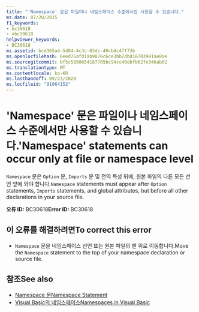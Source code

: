 ```yaml
---
title: "'Namespace' 문은 파일이나 네임스페이스 수준에서만 사용할 수 있습니다."
ms.date: 07/20/2015
f1_keywords:
- bc30618
- vbc30618
helpviewer_keywords:
- BC30618
ms.assetid: bcd365a4-5d84-4c3c-83dc-40cb4c47f73b
ms.openlocfilehash: 6eed75afd1ab9876c6ce3bb7dbd16703981ae8ae
ms.sourcegitcommit: bf5c5850654187705bc94cc40ebfb62fe346ab02
ms.translationtype: MT
ms.contentlocale: ko-KR
ms.lasthandoff: 09/23/2020
ms.locfileid: "91064152"
---
```

# <a name="namespace-statements-can-occur-only-at-file-or-namespace-level"></a><span data-ttu-id="c4a22-102">'Namespace' 문은 파일이나 네임스페이스 수준에서만 사용할 수 있습니다.</span><span class="sxs-lookup"><span data-stu-id="c4a22-102">'Namespace' statements can occur only at file or namespace level</span></span>

<span data-ttu-id="c4a22-103">`Namespace` 문은 `Option` 문, `Imports` 문 및 전역 특성 뒤에, 원본 파일의 다른 모든 선언 앞에 와야 합니다.</span><span class="sxs-lookup"><span data-stu-id="c4a22-103">`Namespace` statements must appear after `Option` statements, `Imports` statements, and global attributes, but before all other declarations in your source file.</span></span>  
  
 <span data-ttu-id="c4a22-104">**오류 ID:** BC30618</span><span class="sxs-lookup"><span data-stu-id="c4a22-104">**Error ID:** BC30618</span></span>  
  
## <a name="to-correct-this-error"></a><span data-ttu-id="c4a22-105">이 오류를 해결하려면</span><span class="sxs-lookup"><span data-stu-id="c4a22-105">To correct this error</span></span>  
  
- <span data-ttu-id="c4a22-106">`Namespace` 문을 네임스페이스 선언 또는 원본 파일의 맨 위로 이동합니다.</span><span class="sxs-lookup"><span data-stu-id="c4a22-106">Move the `Namespace` statement to the top of your namespace declaration or source file.</span></span>  
  
## <a name="see-also"></a><span data-ttu-id="c4a22-107">참조</span><span class="sxs-lookup"><span data-stu-id="c4a22-107">See also</span></span>

- [<span data-ttu-id="c4a22-108">Namespace 문</span><span class="sxs-lookup"><span data-stu-id="c4a22-108">Namespace Statement</span></span>](../language-reference/statements/namespace-statement.md)
- [<span data-ttu-id="c4a22-109">Visual Basic의 네임스페이스</span><span class="sxs-lookup"><span data-stu-id="c4a22-109">Namespaces in Visual Basic</span></span>](../programming-guide/program-structure/namespaces.md)
